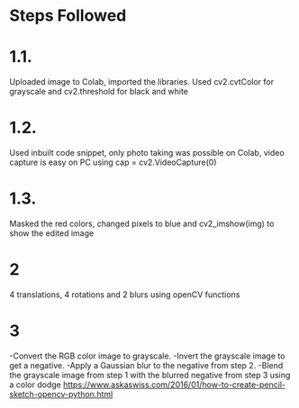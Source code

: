 # Steps Followed

# 1.1.
Uploaded image to Colab, imported the libraries. Used cv2.cvtColor for grayscale and cv2.threshold for black and white

# 1.2. 
Used inbuilt code snippet, only photo taking was possible on Colab, video capture is easy on PC using cap = cv2.VideoCapture(0)

# 1.3.
Masked the red colors, changed pixels to blue and cv2_imshow(img) to show the edited image


# 2
4 translations, 4 rotations and 2 blurs using openCV functions

# 3
-Convert the RGB color image to grayscale.
-Invert the grayscale image to get a negative.
-Apply a Gaussian blur to the negative from step 2.
-Blend the grayscale image from step 1 with the blurred negative from step 3 using a color dodge
https://www.askaswiss.com/2016/01/how-to-create-pencil-sketch-opencv-python.html
